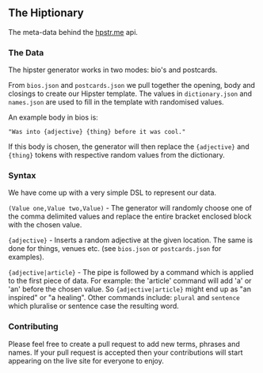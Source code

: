 ## The Hiptionary

The meta-data behind the [hpstr.me](https://hpstr.me) api.

### The Data

The hipster generator works in two modes: bio's and postcards.

From `bios.json` and `postcards.json` we pull together the opening, body and closings to create our Hipster template. The values in `dictionary.json` and `names.json` are used to fill in the template with randomised values.

An example body in bios is:

    "Was into {adjective} {thing} before it was cool."

If this body is chosen, the generator will then replace the `{adjective}` and `{thing}` tokens with respective random values from the dictionary.

### Syntax

We have come up with a very simple DSL to represent our data.

`(Value one,Value two,Value)` - The generator will randomly choose one of the comma delimited values and replace the entire bracket enclosed block with the chosen value.

`{adjective}` - Inserts a random adjective at the given location. The same is done for things, venues etc. (see `bios.json` or `postcards.json` for examples).

`{adjective|article}` - The pipe is followed by a command which is applied to the first piece of data. For example: the 'article' command will add 'a' or 'an' before the chosen value. So `{adjective|article}` might end up as "an inspired" or "a healing". Other commands include: `plural` and `sentence` which pluralise or sentence case the resulting word.

### Contributing

Please feel free to create a pull request to add new terms, phrases and names. If your pull request is accepted then your contributions will start appearing on the live site for everyone to enjoy.